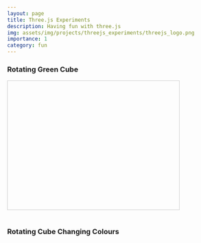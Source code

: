 ```yaml
---
layout: page
title: Three.js Experiments
description: Having fun with three.js
img: assets/img/projects/threejs_experiments/threejs_logo.png
importance: 1
category: fun
---
```


### Rotating Green Cube

<div id="green-cube-container" style="width: 400px; height: 300px; border: 1px solid #ccc;"></div>

<script src="https://cdnjs.cloudflare.com/ajax/libs/three.js/r128/three.min.js"></script>
<script>
  // Set up the scene, camera, and renderer
  const container = document.getElementById('green-cube-container');
  const scene = new THREE.Scene();
  const camera = new THREE.PerspectiveCamera(75, container.clientWidth / container.clientHeight, 0.1, 1000);

  // Create the WebGL renderer and set its size to match the container's size
  const renderer = new THREE.WebGLRenderer();
  renderer.setSize(container.clientWidth, container.clientHeight);
  container.appendChild(renderer.domElement);

  // Create a simple cube
  const geometry = new THREE.BoxGeometry();
  const material = new THREE.MeshBasicMaterial({ color: 0x00ff00 });
  const cube = new THREE.Mesh(geometry, material);
  scene.add(cube);

  camera.position.z = 5;

  // Animation loop
  function animate() {
    requestAnimationFrame(animate);
    cube.rotation.x += 0.01;
    cube.rotation.y += 0.01;
    renderer.render(scene, camera);
  }
  animate();

  // Handle window resize and container size changes
  window.addEventListener('resize', () => {
    const containerWidth = container.clientWidth;
    const containerHeight = container.clientHeight;
    
    // Update renderer size
    renderer.setSize(containerWidth, containerHeight);
    
    // Update camera aspect ratio
    camera.aspect = containerWidth / containerHeight;
    camera.updateProjectionMatrix();
  });
</script>

<br>

### Rotating Cube Changing Colours

<div id="cube-container" style="width: 100vw; height: 100vh;"></div>
<script>
    // Scene setup
    const scene2 = new THREE.Scene();
    const camera = new THREE.PerspectiveCamera(75, window.innerWidth / window.innerHeight, 0.1, 1000);
    const renderer = new THREE.WebGLRenderer();
    renderer.setSize(window.innerWidth, window.innerHeight);
    document.getElementById('cube-container').appendChild(renderer.domElement);

    // Create a cube
    const geometry = new THREE.BoxGeometry();
    const material = new THREE.MeshBasicMaterial({ color: 0x00ff00 });
    const cube = new THREE.Mesh(geometry, material);
    scene2.add(cube);

    // Set camera position
    camera.position.z = 5;

    // Animation loop
    function animate() {
        requestAnimationFrame(animate);

        // Rotate the cube
        cube.rotation.x += 0.01;
        cube.rotation.y += 0.01;

        // Change color over time
        const time = Date.now() * 0.002;
        cube.material.color.setHSL(Math.sin(time), 0.5, 0.5);

        renderer.render(scene, camera);
    }
    animate();

    // Handle window resize
    window.addEventListener('resize', () => {
        camera.aspect = window.innerWidth / window.innerHeight;
        camera.updateProjectionMatrix();
        renderer.setSize(window.innerWidth, window.innerHeight);
    });
</script>

<br>

### Sun and Orbiting Planet

Try clicking, dragging, and zooming on this one.

<div id="solar-system-container" style="width: 600px; height: 400px; border: 1px solid #ccc;"></div>

<script src="https://cdn.jsdelivr.net/npm/three@0.128.0/examples/js/controls/OrbitControls.js"></script>

<script>
  // Set up the scene, camera, and renderer
  const container1 = document.getElementById('solar-system-container');
  const scene1 = new THREE.Scene();
  const camera1 = new THREE.PerspectiveCamera(75, container1.clientWidth / container1.clientHeight, 0.1, 1000);
  const renderer1 = new THREE.WebGLRenderer();
  renderer1.setSize(container1.clientWidth, container1.clientHeight);
  container1.appendChild(renderer1.domElement);

  // OrbitControls for camera panning and zooming
  const controls1 = new THREE.OrbitControls(camera1, renderer1.domElement);
  controls1.enableDamping = true;
  controls1.dampingFactor = 0.25;
  controls1.enableZoom = true;

  // Create the Sun (a large yellow sphere)
  const sunGeometry1 = new THREE.SphereGeometry(1.5, 32, 32);
  const sunMaterial1 = new THREE.MeshBasicMaterial({ color: 0xffff00 });
  const sun1 = new THREE.Mesh(sunGeometry1, sunMaterial1);
  scene1.add(sun1);

  // Create the planet (a smaller blue sphere)
  const planetGeometry1 = new THREE.SphereGeometry(0.5, 32, 32);
  const planetMaterial1 = new THREE.MeshBasicMaterial({ color: 0x0000ff });
  const planet1 = new THREE.Mesh(planetGeometry1, planetMaterial1);

  // Create a pivot point for the planet to orbit around the sun
  const pivot1 = new THREE.Object3D();
  pivot1.add(planet1);
  scene1.add(pivot1);

  // Position the planet at some distance from the sun
  planet1.position.x = 5;

  // Set camera position
  camera1.position.z = 10;

  // Animation loop
  function animate1() {
    requestAnimationFrame(animate1);

    // Rotate the pivot to simulate orbit
    pivot1.rotation.y += 0.01; // Orbit speed

    // Update controls
    controls1.update();

    // Render the scene
    renderer1.render(scene1, camera1);
  }
  animate1();

  // Handle window resize
  window.addEventListener('resize', () => {
    const containerWidth1 = container1.clientWidth;
    const containerHeight1 = container1.clientHeight;
    
    renderer1.setSize(containerWidth1, containerHeight1);
    camera1.aspect = containerWidth1 / containerHeight1;
    camera1.updateProjectionMatrix();
  });
</script>

<br>
